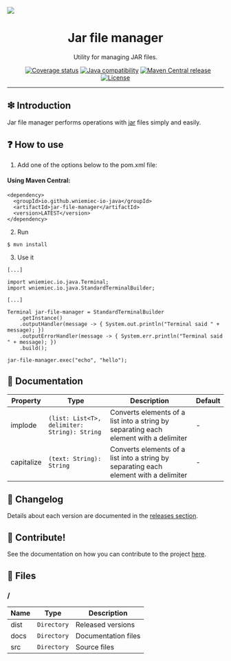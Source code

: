 ![](https://github.com/wniemiec-io-java/jar-file-manager/blob/master/docs/img/logo/logo.jpg)

<h1 align='center'>Jar file manager</h1>
<p align='center'>Utility for managing JAR files.</p>
<p align="center">
    <a href="https://github.com/wniemiec-io-java/jar-file-manager/actions/workflows/windows.yml"><img src="https://github.com/wniemiec-io-java/jar-file-manager/actions/workflows/windows.yml/badge.svg" alt=""></a>
    <a href="https://github.com/wniemiec-io-java/jar-file-manager/actions/workflows/macos.yml"><img src="https://github.com/wniemiec-io-java/jar-file-manager/actions/workflows/macos.yml/badge.svg" alt=""></a>
    <a href="https://github.com/wniemiec-io-java/jar-file-manager/actions/workflows/ubuntu.yml"><img src="https://github.com/wniemiec-io-java/jar-file-manager/actions/workflows/ubuntu.yml/badge.svg" alt=""></a>
    <a href="https://codecov.io/gh/wniemiec-io-java/jar-file-manager"><img src="https://codecov.io/gh/wniemiec-io-java/jar-file-manager/branch/master/graph/badge.svg?token=R2SFS4SP86" alt="Coverage status"></a>
    <a href="http://java.oracle.com"><img src="https://img.shields.io/badge/java-11+-D0008F.svg" alt="Java compatibility"></a>
    <a href="https://mvnrepository.com/artifact/io.github.wniemiec-io-java/jar-file-manager"><img src="https://img.shields.io/maven-central/v/io.github.wniemiec-io-java/jar-file-manager" alt="Maven Central release"></a>
    <a href="https://github.com/wniemiec-io-java/jar-file-manager/blob/master/LICENSE"><img src="https://img.shields.io/github/license/wniemiec-io-java/jar-file-manager" alt="License"></a>
</p>
<hr />

## ❇ Introduction
Jar file manager performs operations with [jar](https://docs.oracle.com/javase/8/docs/technotes/guides/jar/jarGuide.html) files simply and easily.

## ❓ How to use

1. Add one of the options below to the pom.xml file: 

#### Using Maven Central:
```
<dependency>
  <groupId>io.github.wniemiec-io-java</groupId>
  <artifactId>jar-file-manager</artifactId>
  <version>LATEST</version>
</dependency>
```

2. Run
```
$ mvn install
```

3. Use it
```
[...]

import wniemiec.io.java.Terminal;
import wniemiec.io.java.StandardTerminalBuilder;

[...]

Terminal jar-file-manager = StandardTerminalBuilder
    .getInstance()
    .outputHandler(message -> { System.out.println("Terminal said " + message); })
    .outputErrorHandler(message -> { System.err.println("Terminal said " + message); })
    .build();

jar-file-manager.exec("echo", "hello");
```

## 📖 Documentation
|        Property        |Type|Description|Default|
|----------------|-------------------------------|-----------------------------|--------|
|implode |`(list: List<T>, delimiter: String): String`|Converts elements of a list into a string by separating each element with a delimiter| - |
|capitalize |`(text: String): String`|Converts elements of a list into a string by separating each element with a delimiter| - |


## 🚩 Changelog
Details about each version are documented in the [releases section](https://github.com/williamniemiec/wniemiec-io-java/jar-file-manager/releases).

## 🤝 Contribute!
See the documentation on how you can contribute to the project [here](https://github.com/wniemiec-io-java/jar-file-manager/blob/master/CONTRIBUTING.md).

## 📁 Files

### /
|        Name        |Type|Description|
|----------------|-------------------------------|-----------------------------|
|dist |`Directory`|Released versions|
|docs |`Directory`|Documentation files|
|src     |`Directory`| Source files|
